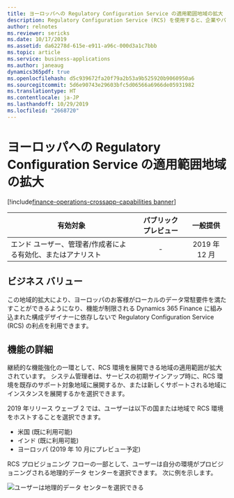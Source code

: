 ```yaml
---
title: ヨーロッパへの Regulatory Configuration Service の適用範囲地域の拡大
description: Regulatory Configuration Service (RCS) を使用すると、企業やパワー ユーザーは、法的要件の変更によって頻繁に影響を受ける規制レポート、E-Invoice、請求書レイアウト、支払方法、および税規則を構成できます。 これらの構成は、複数のアプリケーションまたは 1 つのアプリケーションの複数のバージョンでコードを書くのではなく、1 か所で行うことができます。
author: relnotes
ms.reviewer: sericks
ms.date: 10/17/2019
ms.assetid: da62278d-615e-e911-a96c-000d3a1c7bbb
ms.topic: article
ms.service: business-applications
ms.author: janeaug
dynamics365pdf: true
ms.openlocfilehash: d5c939672fa20f79a2b53a9b525920b9060950a6
ms.sourcegitcommit: 5d6e90743e29603bfc5d06566a6966de05931982
ms.translationtype: HT
ms.contentlocale: ja-JP
ms.lasthandoff: 10/29/2019
ms.locfileid: "2668720"
---
```

# <a name="expanded-regional-coverage-of-regulatory-configuration-service-to-europe"></a>ヨーロッパへの Regulatory Configuration Service の適用範囲地域の拡大
[!include[finance-operations-crossapp-capabilities banner](../includes/finance-operations-crossapp-capabilities.md)]

| 有効対象    |  パブリック プレビュー | 一般提供 | 
| ---------- | :----------: |:----------: |
|エンド ユーザー、管理者/作成者による有効化、またはアナリスト|-| 2019 年 12 月|


## <a name="business-value"></a>ビジネス バリュー
<!-- bv start -->
この地域的拡大により、ヨーロッパのお客様がローカルのデータ常駐要件を満たすことができるようになり、機能が制限される Dynamics 365 Finance に組み込まれた構成デザイナーに依存しないで Regulatory Configuration Service (RCS) の利点を利用できます。
<!-- bv end -->



## <a name="feature-details"></a>機能の詳細
<!--feature detail start -->
継続的な機能強化の一環として、RCS 環境を展開できる地域の適用範囲が拡大されています。 システム管理者は、サービスの初期サインアップ時に、RCS 環境を既存のサポート対象地域に展開するか、または新しくサポートされる地域にインスタンスを展開するかを選択できます。 

2019 年リリース ウェーブ 2 では、ユーザーは以下の国または地域で RCS 環境をホストすることを選択できます。 

-  米国 (既に利用可能) 
-  インド (既に利用可能) 
-  ヨーロッパ (2019 年 10 月にプレビュー予定) 

RCS プロビジョニング フローの一部として、ユーザーは自分の環境がプロビジョニングされる地理的データ センターを選択できます。 次に例を示します。

![ユーザーは地理的データ センターを選択できる](media/expanded-regional-coverage-regulatory-configuration-service-china-europe-1.png "ユーザーは地理的データ センターを選択できる")
<!--feature detail end -->









